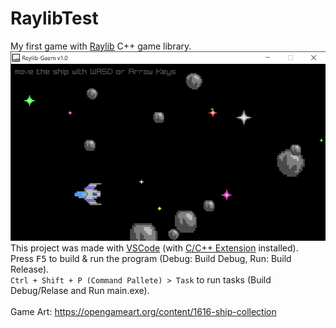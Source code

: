 # RaylibTest
My first game with [Raylib](https://www.raylib.com/) C++ game library.\
![screenshot](ss.png)
\
This project was made with [VSCode](https://code.visualstudio.com/) (with [C/C++ Extension](https://code.visualstudio.com/docs/languages/cpp) installed).\
Press <kbd>F5</kbd> to build & run the program (Debug: Build Debug, Run: Build Release).\
`Ctrl + Shift + P (Command Pallete) > Task` to run tasks (Build Debug/Relase and Run main.exe).\
\
Game Art: https://opengameart.org/content/1616-ship-collection
